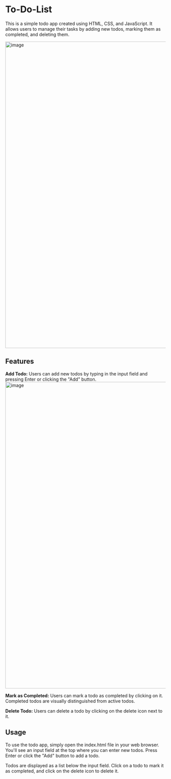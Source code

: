 # To-Do-List

This is a simple todo app created using HTML, CSS, and JavaScript. It allows users to manage their tasks by adding new todos, marking them as completed, and deleting them.

<img width="960" alt="image" src="https://github.com/sakshigangwani/To-Do-List/assets/125336651/43bee8ab-7cca-4b7b-820e-bd0469ce9513">

## Features
**Add Todo:** Users can add new todos by typing in the input field and pressing Enter or clicking the "Add" button.
<img width="960" alt="image" src="https://github.com/sakshigangwani/To-Do-List/assets/125336651/2d89d9b6-c78f-4b24-85b1-4e5e92ed1dea">

**Mark as Completed:** Users can mark a todo as completed by clicking on it. Completed todos are visually distinguished from active todos.

**Delete Todo:** Users can delete a todo by clicking on the delete icon next to it.

## Usage
To use the todo app, simply open the index.html file in your web browser. You'll see an input field at the top where you can enter new todos. Press Enter or click the "Add" button to add a todo.

Todos are displayed as a list below the input field. Click on a todo to mark it as completed, and click on the delete icon to delete it.
